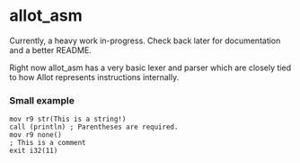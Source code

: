 # allot_asm

Currently, a heavy work in-progress. Check back later for documentation and a better README.

Right now allot_asm has a very basic lexer and parser which are closely tied to how Allot represents instructions internally.

### Small example
```
mov r9 str(This is a string!)
call (println) ; Parentheses are required.
mov r9 none()
; This is a comment
exit i32(11)
```
